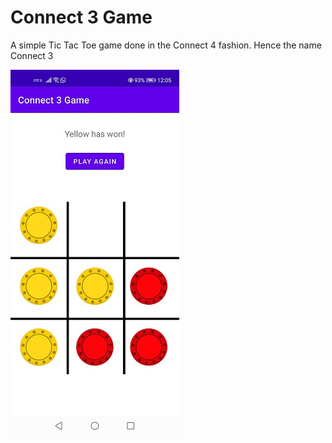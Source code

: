 # Connect 3 Game

A simple Tic Tac Toe game done in the Connect 4 fashion. Hence the name Connect 3

![alt text](https://github.com/MilosNj/Connect3Game/blob/master/Connect3ScreenShot.jpg?raw=true)
